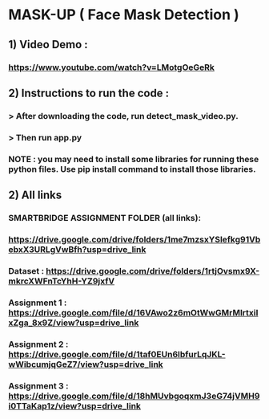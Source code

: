 # MASK-UP ( Face Mask Detection )

## 1) Video Demo : 
### https://www.youtube.com/watch?v=LMotgOeGeRk

## 2) Instructions to run the code :
### > After downloading the code, run detect_mask_video.py.
### > Then run app.py
### NOTE : you may need to install some libraries for running these python files. Use pip install command to install those libraries.

## 2) All links 
### SMARTBRIDGE ASSIGNMENT FOLDER (all links): 
### https://drive.google.com/drive/folders/1me7mzsxYSlefkg91VbebxX3URLgVwBfh?usp=drive_link

### Dataset  : https://drive.google.com/drive/folders/1rtjOvsmx9X-mkrcXWFnTcYhH-YZ9jxfV

### Assignment 1 : https://drive.google.com/file/d/16VAwo2z6mOtWwGMrMlrtxiIxZga_8x9Z/view?usp=drive_link

### Assignment 2 : https://drive.google.com/file/d/1taf0EUn6lbfurLqJKL-wWibcumjqGeZ7/view?usp=drive_link

### Assignment 3 : https://drive.google.com/file/d/18hMUvbgoqxmJ3eG74jVMH9i0TTaKap1z/view?usp=drive_link
